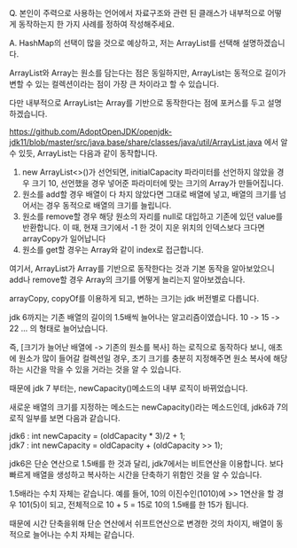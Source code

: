 Q. 본인이 주력으로 사용하는 언어에서 자료구조와 관련 된 클래스가 내부적으로 어떻게 동작하는지 한 가지 사례를 정하여 작성해주세요.

A. HashMap의 선택이 많을 것으로 예상하고, 저는 ArrayList를 선택해 설명하겠습니다. 

ArrayList와 Array는 원소를 담는다는 점은 동일하지만, ArrayList는 동적으로 길이가 변할 수 있는 컬렉션이라는 점이 가장 큰 차이라고 할 수 있습니다.  

다만 내부적으로 ArrayList는 Array를 기반으로 동작한다는 점에 포커스를 두고 설명하겠습니다.  

https://github.com/AdoptOpenJDK/openjdk-jdk11/blob/master/src/java.base/share/classes/java/util/ArrayList.java 에서 알 수 있듯, ArrayList는 다음과 같이 동작합니다.  

1. new ArrayList<>()가 선언되면, initialCapacity 파라미터를 선언하지 않았을 경우 크기 10, 선언했을 경우 넣어준 파라미터에 맞는 크기의 Array가 만들어집니다.
2. 원소를 add할 경우 배열이 다 차지 않았다면 그대로 배열에 넣고, 배열의 크기를 넘어서는 경우 동적으로 배열의 크기를 늘립니다.
3. 원소를 remove할 경우 해당 원소의 자리를 null로 대입하고 기존에 있던 value를 반환합니다. 이 때, 현재 크기에서 -1 한 것이 지운 위치의 인덱스보다 크다면 arrayCopy가 일어납니다
4. 원소를 get할 경우는 Array와 같이 index로 접근합니다.  

여기서, ArrayList가 Array를 기반으로 동작한다는 것과 기본 동작을 알아보았으니 add나 remove할 경우 Array의 크기를 어떻게 늘리는지 알아보겠습니다.  

arrayCopy, copyOf를 이용하게 되고, 변하는 크기는 jdk 버전별로 다릅니다.  

jdk 6까지는 기존 배열의 길이의 1.5배씩 늘어나는 알고리즘이였습니다. 10 -> 15 -> 22 ... 의 형태로 늘어났습니다.  

즉, [크기가 늘어난 배열에 -> 기존의 원소를 복사] 하는 로직으로 동작하다 보니, 애초에 원소가 많이 들어갈 컬렉션일 경우, 초기 크기를 충분히 지정해주면 원소 복사에 해당하는 시간을 막을 수 있을 거라는 것을 알 수 있습니다.

때문에 jdk 7 부터는, newCapacity()메소드의 내부 로직이 바뀌었습니다.  

새로운 배열의 크기를 지정하는 메소드는 newCapacity()라는 메소드인데, jdk6과 7의 로직 일부를 보면 다음과 같습니다.  

jdk6 : int newCapacity = (oldCapacity * 3)/2 + 1;  
jdk7 : int newCapacity = oldCapacity + (oldCapacity >> 1);  

jdk6은 단순 연산으로 1.5배를 한 것과 달리, jdk7에서는 비트연산을 이용합니다. 보다 빠르게 배열을 생성하고 복사하는 시간을 단축하기 위함인 것을 알 수 있습니다.  

1.5배라는 수치 자체는 같습니다. 예를 들어, 10의 이진수인(1010)에 >> 1연산을 할 경우 101(5)이 되고, 전체적으로 10 + 5 = 15로 10의 1.5배를 한 15가 됩니다.  

때문에 시간 단축을위해 단순 연산에서 쉬프트연산으로 변경한 것의 차이지, 배열이 동적으로 늘어나는 수치 자체는 같습니다. 
